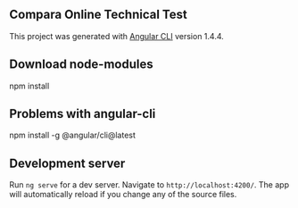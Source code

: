 ## Compara Online Technical Test
This project was generated with [Angular CLI](https://github.com/angular/angular-cli) version 1.4.4.



## Download node-modules
npm install 



## Problems with angular-cli 
npm install -g @angular/cli@latest




## Development server
Run `ng serve` for a dev server. Navigate to `http://localhost:4200/`. The app will automatically reload if you change any of the source files.




